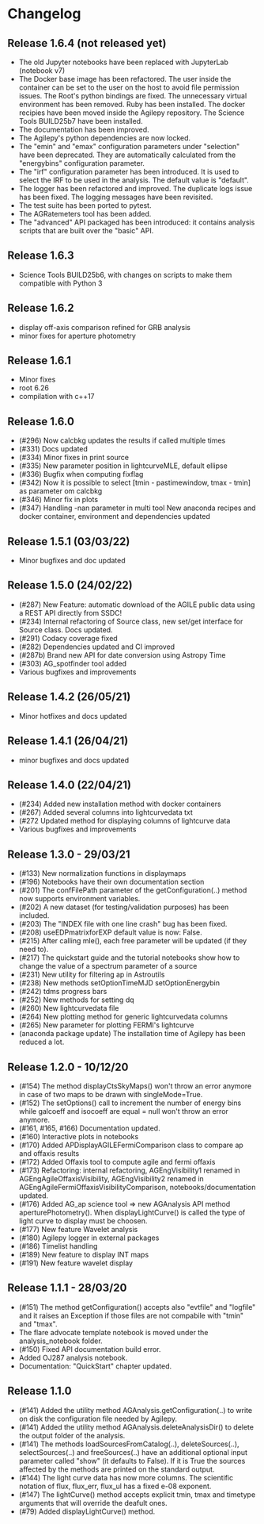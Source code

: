 # Changelog

## Release 1.6.4 (not released yet)
* The old Jupyter notebooks have been replaced with JupyterLab (notebook v7)
* The Docker base image has been refactored. The user inside the container can be set to the user on the host to avoid file permission issues. The Root's python bindings are fixed. The unnecessary virtual environment has been removed. Ruby has been installed. The docker recipies have been moved inside the Agilepy repository. The Science Tools BUILD25b7 have been installed.
* The documentation has been improved.
* The Agilepy's python dependencies are now locked. 
* The "emin" and "emax" configuration parameters under "selection" have been deprecated. They are automatically calculated from the "energybins" configuration parameter.
* The "irf" configuration parameter has been introduced. It is used to select the IRF to be used in the analysis. The default value is "default".
* The logger has been refactored and improved. The duplicate logs issue has been fixed. The logging messages have been revisited.
* The test suite has been ported to pytest.
* The AGRatemeters tool has been added.
* The "advanced" API packaged has been introduced: it contains analysis scripts that are built over the "basic" API.

## Release 1.6.3
* Science Tools BUILD25b6, with changes on scripts to make them compatible with Python 3

## Release 1.6.2
* display off-axis comparison refined for GRB analysis
* minor fixes for aperture photometry

## Release 1.6.1
* Minor fixes
* root 6.26
* compilation with c++17

## Release 1.6.0
* (\#296) Now calcbkg updates the results if called multiple times
* (\#331) Docs updated
* (\#334) Minor fixes in print source
* (\#335) New parameter position in lightcurveMLE, default ellipse
* (\#336) Bugfix when computing fixflag   
* (\#342) Now it is possible to select [tmin - pastimewindow, tmax - tmin] as parameter om calcbkg
* (\#346) Minor fix in plots
* (\#347) Handling -nan parameter in multi tool
New anaconda recipes and docker container, environment and dependencies updated

## Release 1.5.1 (03/03/22)
* Minor bugfixes and doc updated

## Release 1.5.0 (24/02/22)
* (\#287) New Feature: automatic download of the AGILE public data using a REST API directly from SSDC!
* (\#234) Internal refactoring of Source class, new set/get interface for Source class. Docs updated.
* (\#291) Codacy coverage fixed
* (\#282) Dependencies updated and CI improved
* (\#287b) Brand new API for date conversion using Astropy Time
* (\#303) AG_spotfinder tool added
* Various bugfixes and improvements

## Release 1.4.2 (26/05/21)
* Minor hotfixes and docs updated

## Release 1.4.1 (26/04/21)
* minor bugfixes and docs updated

##  Release 1.4.0 (22/04/21)
* (\#234) Added new installation method with docker containers
* (\#267) Added several columns into lightcurvedata txt
* (\#272  Updated method for displaying columns of lightcurve data
* Various bugfixes and improvements

##  Release 1.3.0 - 29/03/21
* (\#133) New normalization functions in displaymaps
* (\#196) Notebooks have their own documentation section
* (\#201) The confFilePath parameter of the getConfiguration(..) method now supports environment variables.
* (\#202) A new dataset (for testing/validation purposes) has been included.
* (\#203) The "INDEX file with one line crash" bug has been fixed.
* (\#208) useEDPmatrixforEXP default value is now: False.
* (\#215) After calling mle(), each free parameter will be updated (if they need to).
* (\#217) The quickstart guide and the tutorial notebooks show how to change the value of a spectrum parameter of a source
* (\#231) New utility for filtering ap in Astroutils
* (\#238) New methods setOptionTimeMJD setOptionEnergybin
* (\#242) tdms progress bars 
* (\#252) New methods for setting dq
* (\#260) New lightcurvedata file
* (\#264) New plotting method for generic lightcurvedata columns
* (\#265) New parameter for plotting FERMI's lightcurve
* (anaconda package update) The installation time of Agilepy has been reduced a lot.

## Release 1.2.0 - 10/12/20
* (\#154) The method displayCtsSkyMaps() won't throw an error anymore in case of two maps to be drawn with singleMode=True.
* (\#152) The setOptions() call to increment the number of energy bins while galcoeff and isocoeff are equal = null  won't throw an error anymore.
* (\#161, \#165, \#166) Documentation updated.
* (\#160) Interactive plots in notebooks
* (\#170) Added APDisplayAGILEFermiComparison class to compare ap and offaxis results
* (\#172) Added Offaxis tool to compute agile and fermi offaxis
* (\#173) Refactoring: internal refactoring, AGEngVisibility1 renamed in AGEngAgileOffaxisVisibility, AGEngVisibility2 renamed in AGEngAgileFermiOffaxisVisibilityComparison, notebooks/documentation updated.  
* (\#176) Added AG_ap science tool => new AGAnalysis API method aperturePhotometry(). When displayLightCurve() is called the type of light curve to display must be choosen.
* (\#177) New feature Wavelet analysis
* (\#180) Agilepy logger in external packages
* (\#186) Timelist handling
* (\#189) New feature to display INT maps
* (\#191) New feature wavelet display

## Release 1.1.1 - 28/03/20
* (\#151) The method getConfiguration() accepts also "evtfile" and "logfile" and it raises an Exception if those files are not compabile with "tmin" and "tmax".
* The flare advocate template notebook is moved under the analysis_notebook folder.  
* (\#150) Fixed API documentation build error.
* Added OJ287 analysis notebook.
* Documentation: "QuickStart" chapter updated.

## Release 1.1.0
* (\#141) Added the utility method AGAnalysis.getConfiguration(..) to write on disk the configuration file needed by Agilepy.
* (\#141) Added the utility method AGAnalysis.deleteAnalysisDir() to delete the output folder of the analysis.
* (\#141) The methods loadSourcesFromCatalog(..), deleteSources(..), selectSources(..) and freeSources(..) have an additional optional input parameter called "show" (it defaults to False). If it is True the sources affected by the methods are printed on the standard output.
* (\#144) The light curve data has now more columns. The scientific notation of flux, flux_err, flux_ul has a fixed e-08 exponent.
* (\#147) The lightCurve() method accepts explicit tmin, tmax and timetype arguments that will override the deafult ones.
* (\#79) Added displayLightCurve() method.
